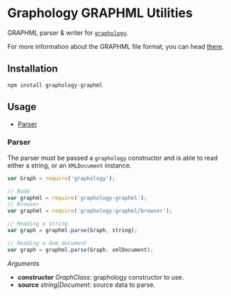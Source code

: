 # Graphology GRAPHML Utilities

GRAPHML parser & writer for [`graphology`](https://graphology.github.io).

For more information about the GRAPHML file format, you can head [there](http://graphml.graphdrawing.org/).

## Installation

```
npm install graphology-graphml
```

## Usage

- [Parser](#parser)

### Parser

The parser must be passed a `graphology` constructor and is able to read either a string, or an `XMLDocument` instance.

```js
var Graph = require('graphology');

// Node
var graphml = require('graphology-graphml');
// Browser
var graphml = require('graphology-graphml/browser');

// Reading a string
var graph = graphml.parse(Graph, string);

// Reading a dom document
var graph = graphml.parse(Graph, xmlDocument);
```

_Arguments_

- **constructor** _GraphClass_: graphology constructor to use.
- **source** _string|Document_: source data to parse.

